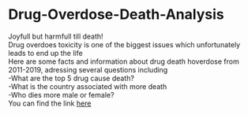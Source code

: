 # Drug-Overdose-Death-Analysis
Joyfull but harmfull till death!  
Drug overdoes toxicity is one of the biggest issues which unfortunately leads to end up the life   
Here are some facts and information about drug death hoverdose from 2011-2019,  adressing several questions including  
-What are the top 5 drug cause death?  
  -What is the country associated with more death  
  -Who dies more male or female?  
You can find the link [here](https://fatimahalamer.github.io/Drug-Overdose-Death-Analysis/drug-overdose-dataset-analysis.html)
